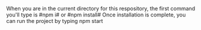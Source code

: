 When you are in the current directory for this respository, the first command you'll type is #npm i# or #npm install#
Once installation is complete, you can run the project by typing npm start
